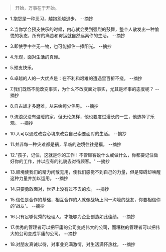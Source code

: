 >开始，万事在于开始。

- 1.抱怨是一种恶习，越抱怨越退步。 --摘抄

- 2.当你学会预支快乐的时候，内心就会受到强烈的鼓舞，整个人散发出一种愉悦的状态，所有的痛苦和霉运就自然远离你的生活。 --摘抄

- 3.即使手中空无一物，也可能抓住一捧阳光。 --摘抄

- 4.乐观，面对生活的真谛。

- 5.预支快乐。

- 6.卓越的人的一大优点是：在不利和艰难的遭遇里百折不挠。 --摘抄

- 7.我们既然不能改变事实，为什么不改变面对事实，尤其是坏事的态度呢？ --摘抄

- 8.自古雄才多磨难，从来纨绔少伟男。 --摘抄

- 9.流浪汉没有温暖的家，但无论怎样，他也要度过漫长的一生，他选择了乐观。 --摘抄

 - 10.人可以通过改变心境来改变自己索要面对的生活。 --摘抄

- 11.并非每一种灾难都是祸，早临的逆境往往是福。 --摘抄

- 12."孩子，记住，这就是你的工作！不管顾客说什么或做什么，你都要记住做好你的工作，并以应有的礼貌去对待顾客。" --摘抄

- 13.顺境使我们的精力闲散无用，使我们感觉不到自己的力量，但是障碍却唤醒这种力量并加以运用。 --摘抄

- 14.只要勇敢面对，世界上没有过不去的坎。 --摘抄

- 15.信任是合作的基础，相互合作的人就像战场上同一沟壕的战友，你要相信你的'战友'。 --摘抄

- 16.只有足够优秀的经理人，才能够为企业创造如此佳绩。 --摘抄

- 17.优秀的管理者可以把平庸的公司变成伟大的公司，而糟糕的管理者可以把伟大的公司变成平庸的公司。 --摘抄

- 18.对朋友真诚以待，对事业充满激情，对生活满怀热枕。 --摘抄

